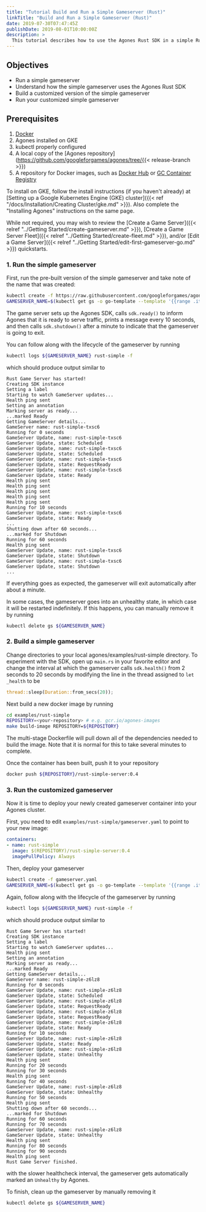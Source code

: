 ```yaml
---
title: "Tutorial Build and Run a Simple Gameserver (Rust)"
linkTitle: "Build and Run a Simple Gameserver (Rust)"
date: 2019-07-30T07:47:45Z
publishDate: 2019-08-01T10:00:00Z
description: >
  This tutorial describes how to use the Agones Rust SDK in a simple Rust gameserver.
---
```


## Objectives
- Run a simple gameserver
- Understand how the simple gameserver uses the Agones Rust SDK
- Build a customized version of the simple gameserver
- Run your customized simple gameserver

## Prerequisites
1. [Docker](https://www.docker.com/get-started/)
2. Agones installed on GKE
3. kubectl properly configured
4. A local copy of the [Agones repository](https://github.com/googleforgames/agones/tree/{{< release-branch >}})
5. A repository for Docker images, such as [Docker Hub](https://hub.docker.com/) or [GC Container Registry](https://cloud.google.com/container-registry/)

To install on GKE, follow the install instructions (if you haven't already) at
[Setting up a Google Kubernetes Engine (GKE) cluster]({{< ref "/docs/Installation/Creating Cluster/gke.md" >}}).
Also complete the "Installing Agones" instructions on the same page.

While not required, you may wish to review the [Create a Game Server]({{< relref "../Getting Started/create-gameserver.md" >}}),
[Create a Game Server Fleet]({{< relref "../Getting Started/create-fleet.md" >}}), and/or [Edit a Game Server]({{< relref "../Getting Started/edit-first-gameserver-go.md" >}}) quickstarts.

### 1. Run the simple gameserver

First, run the pre-built version of the simple gameserver and take note of the name that was created:

```bash
kubectl create -f https://raw.githubusercontent.com/googleforgames/agones/{{< release-branch >}}/examples/rust-simple/gameserver.yaml
GAMESERVER_NAME=$(kubectl get gs -o go-template --template '{{range .items}}{{.metadata.name}}{{"\n"}}{{end}}')
```

The game server sets up the Agones SDK, calls `sdk.ready()` to inform Agones that it is ready to serve traffic,
prints a message every 10 seconds, and then calls `sdk.shutdown()` after a minute to indicate that the gameserver
is going to exit.

You can follow along with the lifecycle of the gameserver by running

```bash
kubectl logs ${GAMESERVER_NAME} rust-simple -f
```

which should produce output similar to
```
Rust Game Server has started!
Creating SDK instance
Setting a label
Starting to watch GameServer updates...
Health ping sent
Setting an annotation
Marking server as ready...
...marked Ready
Getting GameServer details...
GameServer name: rust-simple-txsc6
Running for 0 seconds
GameServer Update, name: rust-simple-txsc6
GameServer Update, state: Scheduled
GameServer Update, name: rust-simple-txsc6
GameServer Update, state: Scheduled
GameServer Update, name: rust-simple-txsc6
GameServer Update, state: RequestReady
GameServer Update, name: rust-simple-txsc6
GameServer Update, state: Ready
Health ping sent
Health ping sent
Health ping sent
Health ping sent
Health ping sent
Running for 10 seconds
GameServer Update, name: rust-simple-txsc6
GameServer Update, state: Ready
...
Shutting down after 60 seconds...
...marked for Shutdown
Running for 60 seconds
Health ping sent
GameServer Update, name: rust-simple-txsc6
GameServer Update, state: Shutdown
GameServer Update, name: rust-simple-txsc6
GameServer Update, state: Shutdown
...
```

If everything goes as expected, the gameserver will exit automatically after about a minute. 

In some cases, the gameserver goes into an unhealthy state, in which case it will be restarted indefinitely. 
If this happens, you can manually remove it by running
```bash
kubectl delete gs ${GAMESERVER_NAME}
```

### 2. Build a simple gameserver

Change directories to your local agones/examples/rust-simple directory. To experiment with the SDK, open up `main.rs`
in your favorite editor and change the interval at which the gameserver calls `sdk.health()` from 2 seconds to 20
seconds by modifying the line in the thread assigned to `let _health` to be

```rust
thread::sleep(Duration::from_secs(20));
```

Next build a new docker image by running
```bash
cd examples/rust-simple
REPOSITORY=<your-repository> # e.g. gcr.io/agones-images
make build-image REPOSITORY=${REPOSITORY}
```

The multi-stage Dockerfile will pull down all of the dependencies needed to build the image. Note that it is normal
for this to take several minutes to complete.

Once the container has been built, push it to your repository
```bash
docker push ${REPOSITORY}/rust-simple-server:0.4
```

### 3. Run the customized gameserver

Now it is time to deploy your newly created gameserver container into your Agones cluster. 

First, you need to edit `examples/rust-simple/gameserver.yaml` to point to your new image:

```yaml
containers:
- name: rust-simple
  image: $(REPOSITORY)/rust-simple-server:0.4
  imagePullPolicy: Always
```

Then, deploy your gameserver

```bash
kubectl create -f gameserver.yaml
GAMESERVER_NAME=$(kubectl get gs -o go-template --template '{{range .items}}{{.metadata.name}}{{"\n"}}{{end}}')
```

Again, follow along with the lifecycle of the gameserver by running

```bash
kubectl logs ${GAMESERVER_NAME} rust-simple -f
```

which should produce output similar to

```
Rust Game Server has started!
Creating SDK instance
Setting a label
Starting to watch GameServer updates...
Health ping sent
Setting an annotation
Marking server as ready...
...marked Ready
Getting GameServer details...
GameServer name: rust-simple-z6lz8
Running for 0 seconds
GameServer Update, name: rust-simple-z6lz8
GameServer Update, state: Scheduled
GameServer Update, name: rust-simple-z6lz8
GameServer Update, state: RequestReady
GameServer Update, name: rust-simple-z6lz8
GameServer Update, state: RequestReady
GameServer Update, name: rust-simple-z6lz8
GameServer Update, state: Ready
Running for 10 seconds
GameServer Update, name: rust-simple-z6lz8
GameServer Update, state: Ready
GameServer Update, name: rust-simple-z6lz8
GameServer Update, state: Unhealthy
Health ping sent
Running for 20 seconds
Running for 30 seconds
Health ping sent
Running for 40 seconds
GameServer Update, name: rust-simple-z6lz8
GameServer Update, state: Unhealthy
Running for 50 seconds
Health ping sent
Shutting down after 60 seconds...
...marked for Shutdown
Running for 60 seconds
Running for 70 seconds
GameServer Update, name: rust-simple-z6lz8
GameServer Update, state: Unhealthy
Health ping sent
Running for 80 seconds
Running for 90 seconds
Health ping sent
Rust Game Server finished.
```

with the slower healthcheck interval, the gameserver gets automatically marked an `Unhealthy` by Agones. 

To finish, clean up the gameserver by manually removing it
```bash
kubectl delete gs ${GAMESERVER_NAME}
```

